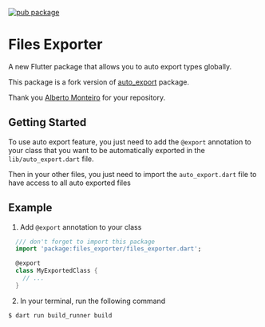 [![pub package](https://img.shields.io/pub/v/files_exporter.svg)](https://pub.dev/packages/files_exporter)
# Files Exporter

A new Flutter package that allows you to auto export types globally.

This package is a fork version of [auto_export](https://pub.dev/packages/auto_export) package.

Thank you [Alberto Monteiro](https://github.com/AlbertoMonteiro) for your repository.

## Getting Started

To use auto export feature, you just need to add the `@export` annotation to your class that you want to be automatically exported in the `lib/auto_export.dart` file.

Then in your other files, you just need to import the `auto_export.dart` file to have access to all auto exported files

## Example

1. Add `@export` annotation to your class

```dart
  /// don't forget to import this package
  import 'package:files_exporter/files_exporter.dart';

  @export
  class MyExportedClass {
    // ...
  }
```

2. In your terminal, run the following command

```bash
$ dart run build_runner build
``` 